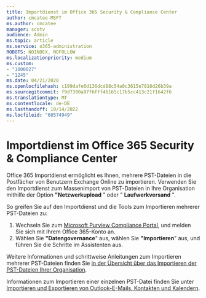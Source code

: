 ```yaml
---
title: Importdienst im Office 365 Security & Compliance Center
author: cmcatee-MSFT
ms.author: cmcatee
manager: scotv
audience: Admin
ms.topic: article
ms.service: o365-administration
ROBOTS: NOINDEX, NOFOLLOW
ms.localizationpriority: medium
ms.custom:
- "1800027"
- "1245"
ms.date: 04/21/2020
ms.openlocfilehash: c199dafe6d136dcd88c54a0c3615e7816d26b39a
ms.sourcegitcommit: f9d7390a97f6fff46165c17b5cc413c21f1642f6
ms.translationtype: MT
ms.contentlocale: de-DE
ms.lasthandoff: 10/14/2022
ms.locfileid: "68574949"
---
```

# <a name="import-service-in-the-office-365-security--compliance-center"></a>Importdienst im Office 365 Security & Compliance Center

Office 365 Importdienst ermöglicht es Ihnen, mehrere PST-Dateien in die Postfächer von Benutzern Exchange Online zu importieren. Verwenden Sie den Importdienst zum Massenimport von PST-Dateien in Ihre Organisation mithilfe der Option **"Netzwerkupload** " oder " **Laufwerkversand** ".

So greifen Sie auf den Importdienst und die Tools zum Importieren mehrerer PST-Dateien zu:

1. Wechseln Sie zum [Microsoft Purview Compliance Portal](https://compliance.microsoft.com/homepage), und melden Sie sich mit Ihrem Office 365-Konto an.
1. Wählen Sie **"Datengovernance**" aus, wählen Sie **"Importieren**" aus, und führen Sie die Schritte im Assistenten aus.

Weitere Informationen und schrittweise Anleitungen zum Importieren mehrerer PST-Dateien finden Sie [in der Übersicht über das Importieren der PST-Dateien Ihrer Organisation](https://docs.microsoft.com/office365/securitycompliance/importing-pst-files-to-office-365).

Informationen zum Importieren einer einzelnen PST-Datei finden Sie unter [Importieren und Exportieren von Outlook-E-Mails, Kontakten und Kalendern](https://support.microsoft.com/office/import-and-export-outlook-email-contacts-and-calendar-92577192-3881-4502-b79d-c3bbada6c8ef).
